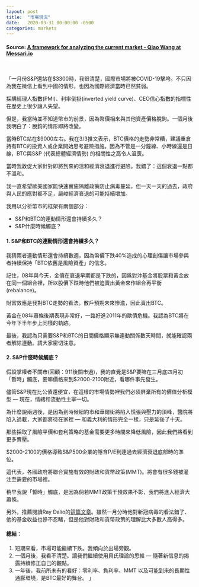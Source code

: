 ```yaml
---
layout: post
title:  "市場現況"
date:   2020-03-31 00:00:00 -0500
categories: markets
---
```


#### Source: [A framework for analyzing the current market - Qiao Wang at Messari.io](https://messari.io/article/a-framework-for-analyzing-the-current-market)

&nbsp;

「一月份S&P還站在$3300時，我很清楚，國際市場將被COVID-19擊垮。不只因為我在微信上看到中國的情形，也因為國際經濟當時已然貧弱。

採購經理人指數(PMI)、利率倒掛(inverted yield curve)、CEO信心指數的指標性在歷史上很少讓人失望。

但是，我當時並不知道幣市的前景，因為幣價相來與其他資產價格脫鉤。一個月後我明白了：脫鉤的情形即將改變。

當時BTC站在$9000左右。我在3/3推文表示，BTC價格的走勢非常糟，建議重倉持有BTC的投資人或企業開始思考避險措施。因為不管是一分鐘線、小時線還是日線，BTC與S&P (代表總體經濟情勢) 的相關性之高令人沮喪。

當時我敦促大家針對即將到來的溫和經濟衰退進行避險。我錯了：這個衰退一點都不溫和。

我一直希望歐美國家能快速實施隔離政策防止病毒蔓延，但一天一天的過去，政府與人民的應對都不足，嚴峻經濟衰退的可能持續增加。

我用以分析幣市的框架有兩個部分：
- S&P和BTC的連動情形還會持續多久？
- S&P什麼時候觸底？

#### 1. S&P和BTC的連動情形還會持續多久？

我猜兩者連動情形還會持續數週，因為幣價下跌40%造成的心理創傷讓市場參與者持續保持「BTC依舊是風險資產」的信念。

記住，08年與今天，金價在衰退早期都是下跌的，因爲對沖基金將股票和黃金放在同一個組合裡，所以股價下跌時他們被迫賣出黃金來作組合再平衡(rebalance)。

財富效應是我對BTC走勢的看法。散戶預期未來慘澹，因此賣出BTC。

黃金在08年蕭條後期表現非常好，一路好進2011年的歐債危機。我認為BTC將在今年下半年步上同樣的軌跡。

最後，我認為只需要S&P和BTC的日間價格顯示無連動關係數天時間，就能確認兩者解除連動。請大家密切注意。

#### 2. S&P什麼時候觸底？

假設掌權者不關市(回顧：911後關市過)，我的直覺是S&P要嘛在三月底四月初「暫時」觸底，要嘛價格來到$2000-2100附近，看哪件事先發生。

儘管S&P現在比公債還便宜，在這樣的市場情勢裡我們必須屏棄所有的價值分析模型 — 現在，情緒和流動性主宰一切。

為什麼說兩週後，是因為到時候紐約市和華爾街將陷入慌張與壓力的頂峰，醫院將陷入過載，大家都將待在家裡 — 和義大利的情形完全一樣，只是延後了十天。

那些採取了風險平價和套利策略的基金需要更多時間來降低風險，因此我們將看到更多賣壓。

$2000-2100的價格導致S&P500企業的隱含P/E到達過去經濟衰退底部時的準位。

這代表，各國政府將聯合實施有效的財政和貨幣政策(MMT)。將會有很多錢被灌注至需要的市場裡。

稍早我說「暫時」觸底，是因為倘若MMT政策干預效果不彰，我們將進入經濟大蕭條。

另外，推薦閱讀Ray Dalio的[這篇文章](https://www.linkedin.com/pulse/implications-hitting-hard-0-interest-rate-floor-ray-dalio/)。雖然一月分時他對新冠病毒的看法錯了、他的基金收益也慘不忍睹，但是他對財政和貨幣政策的理解比大多數人高得多。

#### 總結：
1. 短期來看，市場可能繼續下跌。我傾向於出場旁觀。
2. 一個月後，我看不清楚。讓我們繼續使用貝氏理論的思維 — 隨著新信息的揭露持續修正自己的觀點。
3. 一年後，我前所未有的看好：零利率、負利率、MMT 以及可能到來的長期性通膨環境，是BTC最好的舞台。
 」

